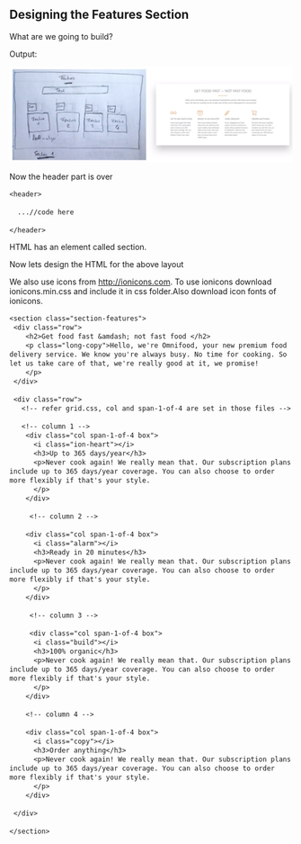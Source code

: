 ## Designing the Features Section

What are we going to build?

Output: 

![Features Section](images/features.png "Final Result")

Now the header part is over

```
<header> 
  
  ...//code here
  
</header>
```

HTML has an element called section. 

Now lets design the HTML for the above layout

We also use icons from http://ionicons.com. To use ionicons download ionicons.min.css and include it in css folder.Also download icon fonts of ionicons.

```
<section class="section-features">
 <div class="row">
    <h2>Get food fast &amdash; not fast food </h2>
    <p class="long-copy">Hello, we're Omnifood, your new premium food delivery service. We know you're always busy. No time for cooking. So let us take care of that, we're really good at it, we promise!
    </p>
 </div>

 <div class="row">
   <!-- refer grid.css, col and span-1-of-4 are set in those files -->
   
   <!-- column 1 -->
    <div class="col span-1-of-4 box">
      <i class="ion-heart"></i>
      <h3>Up to 365 days/year</h3>
      <p>Never cook again! We really mean that. Our subscription plans include up to 365 days/year coverage. You can also choose to order more flexibly if that's your style. 
      </p>      
    </div>
      
     <!-- column 2 --> 

    <div class="col span-1-of-4 box">
      <i class="alarm"></i>
      <h3>Ready in 20 minutes</h3>
      <p>Never cook again! We really mean that. Our subscription plans include up to 365 days/year coverage. You can also choose to order more flexibly if that's your style. 
      </p>      
    </div>

     <!-- column 3 -->

     <div class="col span-1-of-4 box">
      <i class="build"></i>
      <h3>100% organic</h3>
      <p>Never cook again! We really mean that. Our subscription plans include up to 365 days/year coverage. You can also choose to order more flexibly if that's your style. 
      </p>      
    </div>

    <!-- column 4 -->

    <div class="col span-1-of-4 box">
      <i class="copy"></i>
      <h3>Order anything</h3>
      <p>Never cook again! We really mean that. Our subscription plans include up to 365 days/year coverage. You can also choose to order more flexibly if that's your style. 
      </p>      
    </div>

 </div>

</section>
```
